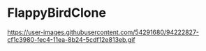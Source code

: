 # FlappyBirdClone
https://user-images.githubusercontent.com/54291680/94222827-cf1c3980-fec4-11ea-8b24-5cdf12e813eb.gif
